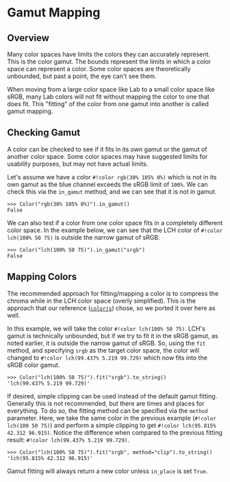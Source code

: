 # Gamut Mapping

## Overview

Many color spaces have limits the colors they can accurately represent. This is the color gamut. The bounds represent
the limits in which a color space can represent a color. Some color spaces are theoretically unbounded, but past a
point, the eye can't see them.

When moving from a large color space like Lab to a small color space like sRGB, many Lab colors will not fit without
mapping the color to one that does fit. This "fitting" of the color from one gamut into another is called gamut mapping.

## Checking Gamut

A color can be checked to see if it fits in its own gamut or the gamut of another color space. Some color spaces may
have suggested limits for usability purposes, but may not have actual limits.

Let's assume we have a color `#!color rgb(30% 105% 0%)` which is not in its own gamut as the blue channel exceeds the
sRGB limit of `100%`. We can check this via the `in_gamut` method, and we can see that it is not in gamut.

```pycon3
>>> Color("rgb(30% 105% 0%)").in_gamut()
False
```

We can also test if a color from one color space fits in a completely different color space. In the example below, we
can see that the LCH color of `#!color lch(100% 50 75)` is outside the narrow gamut of sRGB.

```pycon3
>>> Color("lch(100% 50 75)").in_gamut("srgb")
False
```

## Mapping Colors

The recommended approach for fitting/mapping a color is to compress the chroma while in the LCH color space (overly
simplified). This is the approach that our reference ([`colorjs`](https://colorjs.io/)) chose, so we ported it over here
as well.

In this example, we will take the color `#!color lch(100% 50 75)`. LCH's gamut is technically unbounded, but if we try
to fit it in the sRGB gamut, as noted earlier, it is outside the narrow gamut of sRGB. So, using the `fit` method, and
specifying `srgb` as the target color space, the color will changed to `#!color lch(99.437% 5.219 99.729)` which now
fits into the sRGB color gamut.

```pycon3
>>> Color("lch(100% 50 75)").fit("srgb").to_string()
'lch(99.437% 5.219 99.729)'
```

If desired, simple clipping can be used instead of the default gamut fitting. Generally this is not recommended, but
there are times and places for everything. To do so, the fitting method can be specified via the `method` parameter.
Here, we take the same color in the previous example (`#!color lch(100 50 75)`) and perform a simple clipping to get
`#!color lch(95.815% 42.312 96.915)`. Notice the difference when compared to the previous fitting result:
`#!color lch(99.437% 5.219 99.729)`.

```pycon3
>>> Color("lch(100% 50 75)").fit("srgb", method="clip").to_string()
'lch(95.815% 42.312 96.915)'
```

Gamut fitting will always return a new color unless `in_place` is set `True`.
